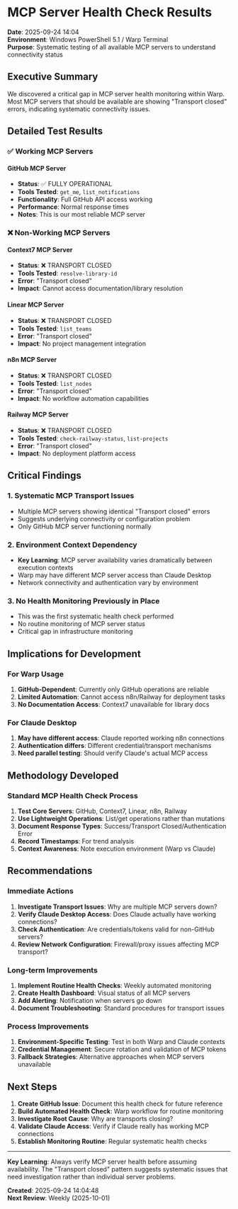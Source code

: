 # MCP Server Health Check Results
**Date**: 2025-09-24 14:04  
**Environment**: Windows PowerShell 5.1 / Warp Terminal  
**Purpose**: Systematic testing of all available MCP servers to understand connectivity status

## Executive Summary

We discovered a critical gap in MCP server health monitoring within Warp. Most MCP servers that should be available are showing "Transport closed" errors, indicating systematic connectivity issues.

## Detailed Test Results

### ✅ **Working MCP Servers**

#### GitHub MCP Server
- **Status**: ✅ FULLY OPERATIONAL
- **Tools Tested**: `get_me`, `list_notifications`
- **Functionality**: Full GitHub API access working
- **Performance**: Normal response times
- **Notes**: This is our most reliable MCP server

### ❌ **Non-Working MCP Servers**

#### Context7 MCP Server  
- **Status**: ❌ TRANSPORT CLOSED
- **Tools Tested**: `resolve-library-id`
- **Error**: "Transport closed"
- **Impact**: Cannot access documentation/library resolution

#### Linear MCP Server
- **Status**: ❌ TRANSPORT CLOSED  
- **Tools Tested**: `list_teams`
- **Error**: "Transport closed"
- **Impact**: No project management integration

#### n8n MCP Server
- **Status**: ❌ TRANSPORT CLOSED
- **Tools Tested**: `list_nodes`  
- **Error**: "Transport closed"
- **Impact**: No workflow automation capabilities

#### Railway MCP Server
- **Status**: ❌ TRANSPORT CLOSED
- **Tools Tested**: `check-railway-status`, `list-projects`
- **Error**: "Transport closed"  
- **Impact**: No deployment platform access

## Critical Findings

### 1. **Systematic MCP Transport Issues**
- Multiple MCP servers showing identical "Transport closed" errors
- Suggests underlying connectivity or configuration problem
- Only GitHub MCP server functioning normally

### 2. **Environment Context Dependency**  
- **Key Learning**: MCP server availability varies dramatically between execution contexts
- Warp may have different MCP server access than Claude Desktop
- Network connectivity and authentication vary by environment

### 3. **No Health Monitoring Previously in Place**
- This was the first systematic health check performed
- No routine monitoring of MCP server status
- Critical gap in infrastructure monitoring

## Implications for Development

### **For Warp Usage**
1. **GitHub-Dependent**: Currently only GitHub operations are reliable
2. **Limited Automation**: Cannot access n8n/Railway for deployment tasks  
3. **No Documentation Access**: Context7 unavailable for library docs

### **For Claude Desktop**  
1. **May have different access**: Claude reported working n8n connections
2. **Authentication differs**: Different credential/transport mechanisms
3. **Need parallel testing**: Should verify Claude's actual MCP access

## Methodology Developed

### **Standard MCP Health Check Process**
1. **Test Core Servers**: GitHub, Context7, Linear, n8n, Railway
2. **Use Lightweight Operations**: List/get operations rather than mutations
3. **Document Response Types**: Success/Transport Closed/Authentication Error
4. **Record Timestamps**: For trend analysis
5. **Context Awareness**: Note execution environment (Warp vs Claude)

## Recommendations

### **Immediate Actions**
1. **Investigate Transport Issues**: Why are multiple MCP servers down?
2. **Verify Claude Desktop Access**: Does Claude actually have working connections?
3. **Check Authentication**: Are credentials/tokens valid for non-GitHub servers?
4. **Review Network Configuration**: Firewall/proxy issues affecting MCP transport?

### **Long-term Improvements**  
1. **Implement Routine Health Checks**: Weekly automated monitoring
2. **Create Health Dashboard**: Visual status of all MCP servers
3. **Add Alerting**: Notification when servers go down
4. **Document Troubleshooting**: Standard procedures for transport issues

### **Process Improvements**
1. **Environment-Specific Testing**: Test in both Warp and Claude contexts
2. **Credential Management**: Secure rotation and validation of MCP tokens
3. **Fallback Strategies**: Alternative approaches when MCP servers unavailable

## Next Steps

1. **Create GitHub Issue**: Document this health check for future reference
2. **Build Automated Health Check**: Warp workflow for routine monitoring  
3. **Investigate Root Cause**: Why are transports closing?
4. **Validate Claude Access**: Verify if Claude really has working MCP connections
5. **Establish Monitoring Routine**: Regular systematic health checks

---

**Key Learning**: Always verify MCP server health before assuming availability. The "Transport closed" pattern suggests systematic issues that need investigation rather than individual server problems.

**Created**: 2025-09-24 14:04:48  
**Next Review**: Weekly (2025-10-01)